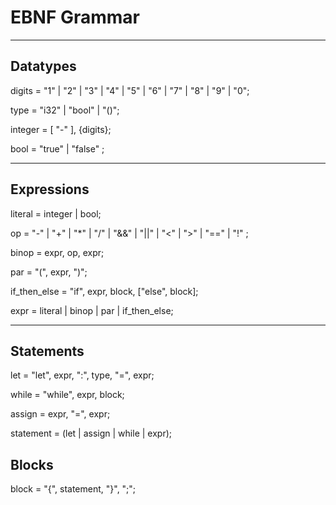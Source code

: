 # EBNF Grammar

---


## Datatypes

digits = "1" | "2" | "3" | "4" | "5" | "6" | "7" | "8" | "9" | "0";

type = "i32" | "bool" | "()";

integer = [ "-" ], {digits};

bool = "true" | "false" ;

---

## Expressions

literal = integer | bool;

op = "-" | "+" | "*" | "/" | "&&" | "||" | "<" | ">" | "==" | "!" ;

binop = expr, op, expr;

par = "(", expr, ")";

if_then_else = "if", expr, block, ["else", block];

expr = literal | binop | par | if_then_else;

---

## Statements

let = "let", expr, ":", type, "=", expr;

while = "while", expr, block;

assign = expr, "=", expr;

statement = (let | assign | while | expr);

## Blocks

block = "{", statement, "}", ";";
